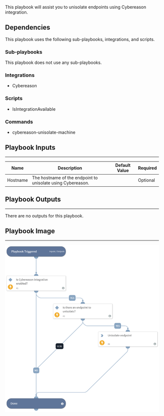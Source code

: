 This playbook will assist you to unisolate endpoints using Cybereason integration. 

## Dependencies
This playbook uses the following sub-playbooks, integrations, and scripts.

### Sub-playbooks
This playbook does not use any sub-playbooks.

### Integrations
* Cybereason

### Scripts
* IsIntegrationAvailable

### Commands
* cybereason-unisolate-machine

## Playbook Inputs
---

| **Name** | **Description** | **Default Value** | **Required** |
| --- | --- | --- | --- |
| Hostname | The hostname of the endpoint to unisolate using Cybereason. |  | Optional |

## Playbook Outputs
---
There are no outputs for this playbook.

## Playbook Image
---
![Unisolate Endpoint - Cybereason](https://raw.githubusercontent.com/demisto/content/4966d5a5c9b80af03106f8da8dcd8512b3cb259e/Packs/Cybereason/doc_files/Unisolate_Endpoint_-_Cybereason.png)